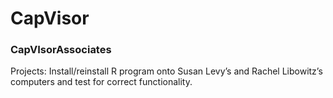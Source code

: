 # CapVisor
### CapVIsorAssociates
Projects: Install/reinstall R program onto Susan Levy’s and Rachel Libowitz’s computers and test for correct functionality.
